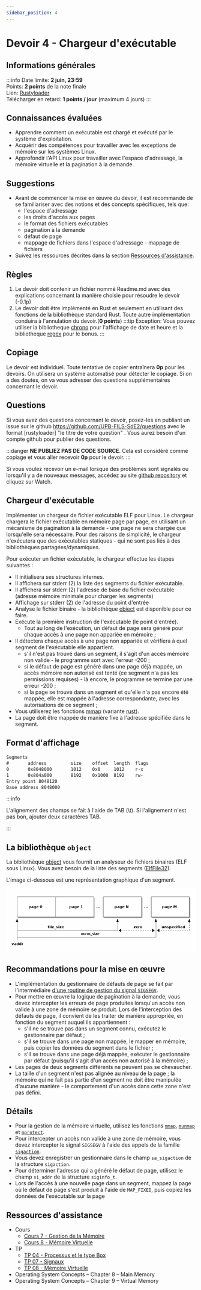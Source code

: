 ```yaml
---
sidebar_position: 4
---
```


# Devoir 4 - Chargeur d'exécutable

## Informations générales
:::info
Date limite: **2 juin, 23:59**\
Points: **2 points** de la note finale\
Lien: [Rustyloader](https://classroom.github.com/a/emMZvU8G)\
Télécharger en retard: **1 points / jour** (maximum 4 jours)
:::

## Connaissances évaluées
 - Apprendre comment un exécutable est chargé et exécuté par le système d'exploitation.
 - Acquérir des compétences pour travailler avec les exceptions de mémoire sur les systèmes Linux.
 - Approfondir l'API Linux pour travailler avec l'espace d'adressage, la mémoire virtuelle et la pagination à la demande.


## Suggestions

 - Avant de commencer la mise en œuvre du devoir, il est recommandé de se familiariser avec des notions et des concepts spécifiques, tels que:
    - l'espace d'adressage
    - les droits d'accès aux pages
    - le format des fichiers exécutables
    - pagination à la demande
    - défaut de page
    - mappage de fichiers dans l'espace d'adressage - mappage de fichiers
 - Suivez les ressources décrites dans la section [Ressources d'assistance](#ressources-dassistance).

## Règles
1. Le devoir doit contenir un fichier nommé Readme.md avec des explications concernant la manière choisie pour résoudre le devoir (-0.1p)
2. Le devoir doit être implémenté en Rust et seulement en utilisant des fonctions de la bibliothèque standard Rust. Toute autre implémentation conduira à l'annulation du devoir.(**0 points**)
 :::tip
 Exception: Vous pouvez utiliser la bibliotheque [chrono](https://docs.rs/chrono/latest/chrono/) pour l'affichage de date et heure et la bibliotheque [regex](https://docs.rs/regex/latest/regex/) pour le bonus.
 :::

 ## Copiage
 Le devoir est individuel. Toute tentative de copier entraînera **0p** pour les devoirs. On utilisera un système automatisé pour détecter le copiage. Si on a des doutes, on va vous adresser des questions supplémentaires concernant le devoir.

 ## Questions
 Si vous avez des questions concernant le devoir, posez-les en publiant un issue sur le github https://github.com/UPB-FILS-SdE2/questions avec le format [rustyloader] "le titre de votre question" . Vous aurez besoin d'un compte github pour publier des questions.

  :::danger
  **NE PUBLIEZ PAS DE CODE SOURCE**. Cela est considéré comme copiage et vous aller recevoir **0p** pour le devoir.
  :::

  Si vous voulez recevoir un e-mail lorsque des problèmes sont signalés ou lorsqu'il y a de nouveaux messages, accédez au site [github repository](https://github.com/UPB-FILS-SdE2/questions) et cliquez sur Watch.

## Chargeur d'exécutable

Implémenter un chargeur de fichier exécutable ELF pour Linux. Le chargeur chargera le fichier exécutable en mémoire page par page, en utilisant un mécanisme de pagination à la demande - une page ne sera chargée que lorsqu'elle sera nécessaire. Pour des raisons de simplicité, le chargeur n'exécutera que des exécutables statiques - qui ne sont pas liés à des bibliothèques partagées/dynamiques.

Pour exécuter un fichier exécutable, le chargeur effectue les étapes suivantes :
 - Il initialisera ses structures internes.
 - Il affichera sur stderr (2) la liste des segments du fichier exécutable.
 - Il affichera sur stderr (2) l'adresse de base du fichier exécutable (adresse mémoire minimale pour charger les segments)
 - Affichage sur stderr (2) de l'adresse du point d'entrée
 - Analyse le fichier binaire - la bibliothèque [object](https://docs.rs/object/latest/object/) est disponible pour ce faire.
 - Exécute la première instruction de l'exécutable (le point d'entrée).
   - Tout au long de l'exécution, un défaut de page sera généré pour chaque accès à une page non appariée en mémoire ;
 - Il détectera chaque accès à une page non appariée et vérifiera à quel segment de l'exécutable elle appartient.
   - s'il n'est pas trouvé dans un segment, il s'agit d'un accès mémoire non valide - le programme sort avec l'erreur -200 ;
   - si le défaut de page est généré dans une page déjà mappée, un accès mémoire non autorisé est tenté (ce segment n'a pas les permissions requises) - là encore, le programme se termine par une erreur -200 ;
   - si la page se trouve dans un segment et qu'elle n'a pas encore été mappée, elle est mappée à l'adresse correspondante, avec les autorisations de ce segment ;
 - Vous utiliserez les fonctions [mmap](https://man7.org/linux/man-pages/man2/mmap.2.html) (variante [rust](https://docs.rs/nix/latest/nix/sys/mman/fn.mmap.html)).
 - La page doit être mappée de manière fixe à l'adresse spécifiée dans le segment.

## Format d'affichage

```
Segments
#       address         size    offset  length  flags
0       0x8048000       1012    0x0     1012    r-x
1       0x804a000       8192    0x1000  8192    rw-
Entry point 8048120
Base address 8048000
```

:::info

L'alignement des champs se fait à l'aide de TAB (\t). Si l'alignement n'est pas bon, ajouter deux caractères TAB.

:::

## La bibliothèque `object`

La bibliothèque [object](https://docs.rs/object/latest/object/) vous fournit un analyseur de fichiers binaires (ELF sous Linux). Vous avez besoin de la liste des segments ([ElfFile32](https://docs.rs/object/0.35.0/object/read/elf/type.ElfFile32.html)).

L'image ci-dessous est une représentation graphique d'un segment.

![Segments](images/so_seg.png)

## Recommandations pour la mise en œuvre

 - L'implémentation du gestionnaire de défauts de page se fait par l'intermédiaire [d'une routine de gestion du signal `SIGSEGV`](https://man7.org/linux/man-pages/man2/sigaction.2.html).
 - Pour mettre en œuvre la logique de pagination à la demande, vous devez intercepter les erreurs de page produites lorsqu'un accès non valide à une zone de mémoire se produit. Lors de l'interception des défauts de page, il convient de les traiter de manière appropriée, en fonction du segment auquel ils appartiennent :
    - s'il ne se trouve pas dans un segment connu, exécutez le gestionnaire par défaut ;
    - s'il se trouve dans une page non mappée, le mapper en mémoire, puis copier les données du segment dans le fichier ;
    - s'il se trouve dans une page déjà mappée, exécuter le gestionnaire par défaut (puisqu'il s'agit d'un accès non autorisé à la mémoire) ;
 - Les pages de deux segments différents ne peuvent pas se chevaucher.
- La taille d'un segment n'est pas alignée au niveau de la page ; la mémoire qui ne fait pas partie d'un segment ne doit être manipulée d'aucune manière - le comportement d'un accès dans cette zone n'est pas défini.

## Détails
 - Pour la gestion de la mémoire virtuelle, utilisez les fonctions [`mmap`](http://man7.org/linux/man-pages/man2/mmap.2.html), [`munmap`](https://man7.org/linux/man-pages/man2/munmap.2.html) et [`mprotect`](https://man7.org/linux/man-pages/man2/mprotect.2.html).
 - Pour intercepter un accès non valide à une zone de mémoire, vous devez intercepter le signal `SIGSEGV` à l'aide des appels de la famille [`sigaction`](https://man7.org/linux/man-pages/man2/sigaction.2.html).
  - Vous devez enregistrer un gestionnaire dans le champ `sa_sigaction` de la structure `sigaction`.
  - Pour déterminer l'adresse qui a généré le défaut de page, utilisez le champ `si_addr` de la structure `siginfo_t`.
 - Lors de l'accès à une nouvelle page dans un segment, mappez la page où le défaut de page s'est produit à l'aide de `MAP_FIXED`, puis copiez les données de l'exécutable sur la page

## Ressources d'assistance
 - Cours
   - [Cours 7 - Gestion de la Mémoire](../cours/07)
   - [Cours 8 - Mémoire Virtuelle](../cours/08)
 - TP
   - [TP 04 - Processus et le type Box](../tp/04)
   - [TP 07 - Signaux](../tp/07)
   - [TP 08 - Mémoire Virtuelle](../tp/08)
 - Operating System Concepts – Chapter 8 – Main Memory
 - Operating System Concepts – Chapter 9 – Virtual Memory

